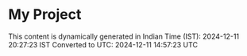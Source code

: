 # My Project

This content is dynamically generated in Indian Time (IST): 2024-12-11 20:27:23 IST
Converted to UTC: 2024-12-11 14:57:23 UTC
